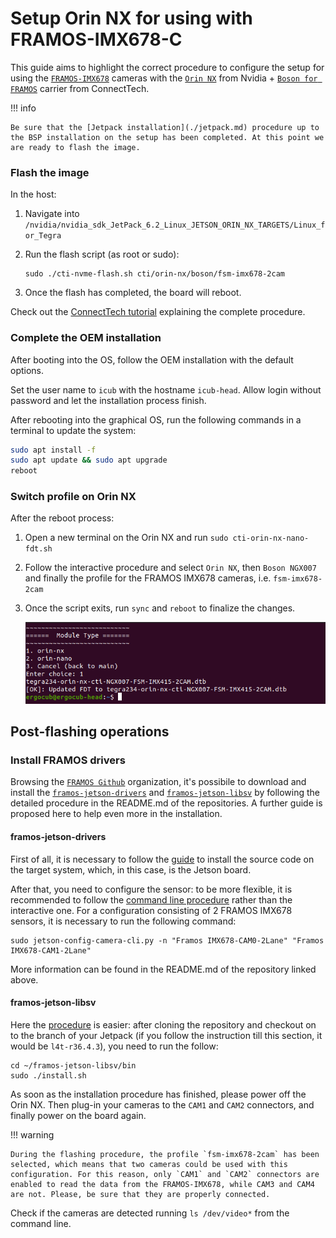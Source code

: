 # Setup Orin NX for using with FRAMOS-IMX678-C

This guide aims to highlight the correct procedure to configure the setup for using the [`FRAMOS-IMX678`](https://framos.com/products/modules/fsmgo-modules/fsmgo-with-imx678-sensor-and-110-hfov-lens-27361/) cameras with the [`Orin NX`](https://www.nvidia.com/it-it/autonomous-machines/embedded-systems/jetson-orin/) from Nvidia + [`Boson for FRAMOS`](https://connecttech.com/product/boson-for-framos-carrier-board-for-nvidia-jetson-xavier-nx/) carrier from ConnectTech.

!!! info

    Be sure that the [Jetpack installation](./jetpack.md) procedure up to the BSP installation on the setup has been completed. At this point we are ready to flash the image.

### Flash the image

In the host:

1. Navigate into `/nvidia/nvidia_sdk_JetPack_6.2_Linux_JETSON_ORIN_NX_TARGETS/Linux_for_Tegra`
2. Run the flash script (as root or sudo):

   ```
   sudo ./cti-nvme-flash.sh cti/orin-nx/boson/fsm-imx678-2cam
   ```

3. Once the flash has completed, the board will reboot.

Check out the [ConnectTech tutorial](https://connecttech.com/resource-center/kdb373/) explaining the complete procedure.

### Complete the OEM installation
After booting into the OS, follow the OEM installation with the default options.

Set the user name to `icub` with the hostname `icub-head`. Allow login without password and let the installation process finish.

After rebooting into the graphical OS, run the following commands in a terminal to update the system:

```bash
sudo apt install -f
sudo apt update && sudo apt upgrade
reboot
```

### Switch profile on Orin NX
After the reboot process:

1. Open a new terminal on the Orin NX and run `sudo cti-orin-nx-nano-fdt.sh`
2. Follow the interactive procedure and select `Orin NX`, then `Boson NGX007` and finally the profile for the FRAMOS IMX678 cameras, i.e. `fsm-imx678-2cam`
3. Once the script exits, run `sync` and `reboot` to finalize the changes.

    ![post-flash](../img/post-flash.png)

## Post-flashing operations

### Install FRAMOS drivers

Browsing the [`FRAMOS Github`](https://github.com/framosimaging) organization, it's possibile to download and install the [`framos-jetson-drivers`](https://github.com/framosimaging/framos-jetson-drivers/blob/l4t-r36.4.3/README.md) and [`framos-jetson-libsv`](https://github.com/framosimaging/framos-jetson-libsv/wiki/Clone,-Install-and-Run-on-target-system(Jetson-platform)) by following the detailed procedure in the README.md of the repositories. A further guide is proposed here to help even more in the installation.

#### framos-jetson-drivers

First of all, it is necessary to follow the [guide](https://github.com/framosimaging/framos-jetson-drivers/wiki/Clone,-Compile-and-Install-on-target-system(Jetson-platform)) to install the source code on the target system, which, in this case, is the Jetson board.

After that, you need to configure the sensor: to be more flexible, it is recommended to follow the [command line procedure](https://github.com/framosimaging/framos-jetson-drivers/wiki/Command-line-version) rather than the interactive one. For a configuration consisting of 2 FRAMOS IMX678 sensors, it is necessary to run the following command:

```
sudo jetson-config-camera-cli.py -n "Framos IMX678-CAM0-2Lane" "Framos IMX678-CAM1-2Lane"
```

More information can be found in the README.md of the repository linked above.

#### framos-jetson-libsv

Here the [procedure](https://github.com/framosimaging/framos-jetson-libsv/wiki/Clone,-Install-and-Run-on-target-system(Jetson-platform)) is easier: after cloning the repository and checkout on to the branch of your Jetpack (if you follow the instruction till this section, it would be `l4t-r36.4.3`), you need to run the follow:

```
cd ~/framos-jetson-libsv/bin
sudo ./install.sh
```

As soon as the installation procedure has finished, please power off the Orin NX. Then plug-in your cameras to the `CAM1` and `CAM2` connectors, and finally power on the board again.

!!! warning  

    During the flashing procedure, the profile `fsm-imx678-2cam` has been selected, which means that two cameras could be used with this configuration. For this reason, only `CAM1` and `CAM2` connectors are enabled to read the data from the FRAMOS-IMX678, while CAM3 and CAM4 are not. Please, be sure that they are properly connected.

Check if the cameras are detected running `ls /dev/video*` from the command line.